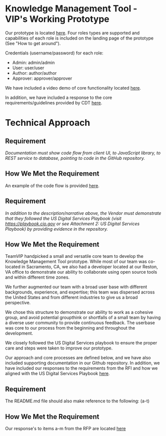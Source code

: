 # Knowledge Management Tool - VIP's Working Prototype
Our prototype is located [here](https://vip-adpq.herokuapp.com/#/).  Four roles types are supported and capabilities of each role is included on the landing page of the prototype (See "How to get around").

Credentials (username/password) for each role:
* Admin: admin/admin
* User: user/user
* Author: author/author
* Approver: approver/approver

We have included a video demo of core functionality located [here](TODO).

In addition, we have included a response to the core requirements/guidelines provided by CDT [here](https://github.com/adhawan-vip/vip_adpq/blob/master/docs/Requirements.MD).

# Technical Approach
## Requirement
*Documentation must show code flow from client UI, to JavaScript library, to REST service to database, pointing to code in the GitHub repository.*
## How We Met the Requirement
An example of the code flow is provided [here](https://github.com/adhawan-vip/vip_adpq/blob/master/docs/CodeFlow.MD).

## Requirement
*In addition to the description/narrative above, the Vendor must demonstrate that they followed the US Digital Services Playbook (visit https://playbook.cio.gov or see Attachment 2: US Digital Services Playbook) by providing evidence in the repository.*

## How We Met the Requirement
TeamVIP handpicked a small and versatile core team to develop the Knowledge Management Tool prototype. While most of our team was co-located in Sacramento, CA, we also had a developer located at our Reston, VA office to demonstrate our ability to collaborate using open source tools and within different time zones. 

We further augmented our team with a broad user base with different backgrounds, experience, and expertise; this team was dispersed across the United States and from different industries to give us a broad perspective. 

We chose this structure to demonstrate our ability to work as a cohesive group, and avoid potential groupthink or shortfalls of a small team by having a diverse user community to provide continuous feedback. The userbase was core to our process from the beginning and throughout the development. 

We closely followed the US Digital Services playbook to ensure the proper care and steps were taken to improve our prototype.

Our approach and core processes are defined below, and we have also included supporting documentation in our Github repository. In addition, we have included our responses to the requirements from the RFI and how we aligned with the US Digital Services Playbook [here](https://github.com/adhawan-vip/vip_adpq/blob/master/docs/Playbook.MD). 


## Requirement

The README.md file should also make reference to the following: (a-t)

## How We Met the Requirement
Our response's to items a-m from the RFP are located [here](https://github.com/adhawan-vip/vip_adpq/blob/master/docs/a-m.MD)
